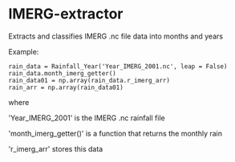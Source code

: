 # IMERG-extractor
Extracts and classifies IMERG .nc file data into months and years

Example:
```
rain_data = Rainfall_Year('Year_IMERG_2001.nc', leap = False)  
rain_data.month_imerg_getter()  
rain_data01 = np.array(rain_data.r_imerg_arr)  
rain_arr = np.array(rain_data01)  
```
where

'Year_IMERG_2001' is the IMERG .nc rainfall file

'month_imerg_getter()' is a function that returns the monthly rain

'r_imerg_arr' stores this data
